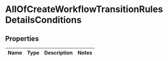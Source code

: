 # AllOfCreateWorkflowTransitionRulesDetailsConditions

## Properties
Name | Type | Description | Notes
------------ | ------------- | ------------- | -------------
